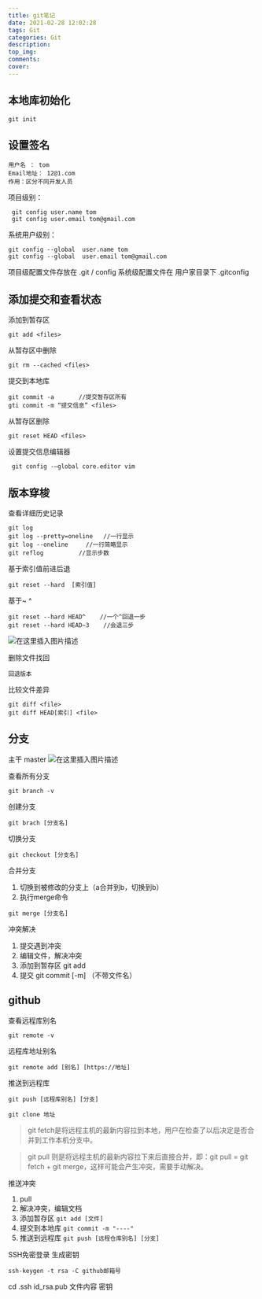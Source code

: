 ```yaml
---
title: git笔记
date: 2021-02-28 12:02:28
tags: Git
categories: Git
description:
top_img: 
comments:
cover:
---
```


## 本地库初始化
```
git init
```
## 设置签名

	用户名 ： tom
	Email地址： 12@1.com
	作用：区分不同开发人员

项目级别：

```
 git config user.name tom
 git config user.email tom@gmail.com
```

系统用户级别：


```
git config --global  user.name tom
git config --global  user.email tom@gmail.com
```

项目级配置文件存放在 .git / config
系统级配置文件在 用户家目录下 .gitconfig
## 添加提交和查看状态
添加到暂存区

```
git add <files>
```
从暂存区中删除

```
git rm --cached <files>
```
提交到本地库

```
git commit -a       //提交暂存区所有
gti commit -m “提交信息” <files>
```
从暂存区删除

```
git reset HEAD <files>
```

 设置提交信息编辑器
```
 git config -–global core.editor vim
```
## 版本穿梭
查看详细历史记录

```
git log
git log --pretty=oneline   //一行显示
git log --oneline     //一行简略显示
git reflog          //显示步数
```
基于索引值前进后退

```
git reset --hard  [索引值]
```
基于~  ^

```
git reset --hard HEAD^    //一个^回退一步
git reset --hard HEAD~3    //会退三步
```
![在这里插入图片描述](https://img-blog.csdnimg.cn/2021012813571297.png?x-oss-process=image/watermark,type_ZmFuZ3poZW5naGVpdGk,shadow_10,text_aHR0cHM6Ly9ibG9nLmNzZG4ubmV0L3FxXzQzNzU5Njk0,size_16,color_FFFFFF,t_70)

删除文件找回
	
	回退版本
比较文件差异

```
git diff <file>
git diff HEAD[索引] <file>
```
## 分支
主干 master
![在这里插入图片描述](https://img-blog.csdnimg.cn/20210128140518922.png?x-oss-process=image/watermark,type_ZmFuZ3poZW5naGVpdGk,shadow_10,text_aHR0cHM6Ly9ibG9nLmNzZG4ubmV0L3FxXzQzNzU5Njk0,size_16,color_FFFFFF,t_70)

查看所有分支

```
git branch -v
```
创建分支

```
git brach [分支名]
```
切换分支
```
git checkout [分支名]
```
合并分支

1. 切换到被修改的分支上（a合并到b，切换到b）
2. 执行merge命令

```
git merge [分支名]
```

冲突解决
1. 提交遇到冲突
2. 编辑文件，解决冲突
3. 添加到暂存区  git add
4. 提交  git commit [-m]  （不带文件名）

## github
查看远程库别名

```
git remote -v
```

远程库地址别名
```
git remote add [别名] [https://地址]
```
推送到远程库
```
git push [远程库别名] [分支]
```
```
git clone 地址
```
>git fetch是将远程主机的最新内容拉到本地，用户在检查了以后决定是否合并到工作本机分支中。

>git pull 则是将远程主机的最新内容拉下来后直接合并，即：git pull = git fetch + git merge，这样可能会产生冲突，需要手动解决。

推送冲突
1. pull
2. 解决冲突，编辑文档
3. 添加暂存区 `git add [文件]` 
4. 提交到本地库 `git commit -m "----"` 
5. 推送到远程库 `git push [远程仓库别名] [分支]`

SSH免密登录
生成密钥

```
ssh-keygen -t rsa -C github邮箱号
```
cd  .ssh
id_rsa.pub  文件内容 密钥